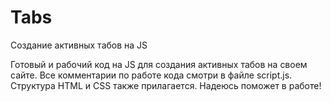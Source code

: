 # Tabs
Создание активных табов на JS

Готовый и рабочий код на JS для создания активных табов на своем сайте. 
Все комментарии по работе кода смотри в файле script.js. 
Структура HTML и CSS также прилагается. 
Надеюсь поможет в работе!
